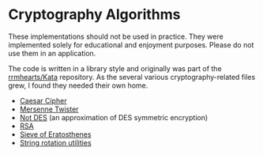 # Cryptography Algorithms

These implementations should not be used in practice. They were implemented solely for educational and enjoyment purposes. Please do not use them in an application.

The code is written in a library style and originally was part of the [rrmhearts/Kata](https://github.com/rrmhearts/Kata) repository. As the several various cryptography-related files grew, I found they needed their own home.

* [Caesar Cipher](./crypto_algs/caesar_cipher.py)
* [Mersenne Twister](./crypto_algs/mersenne_twister.py)
* [Not DES](./crypto_algs/notDES.py) (an approximation of DES symmetric encryption)
* [RSA](./crypto_algs/rsa.py)
* [Sieve of Eratosthenes](./crypto_algs/utils.py)
* [String rotation utilities](./crypto_algs/rotate_string.py)
